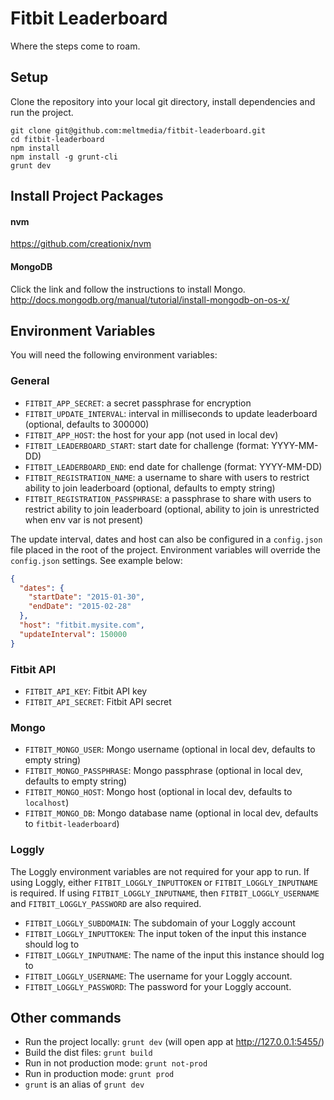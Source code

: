 # Fitbit Leaderboard

Where the steps come to roam.

## Setup

Clone the repository into your local git directory, install dependencies and run the project.

```
git clone git@github.com:meltmedia/fitbit-leaderboard.git
cd fitbit-leaderboard
npm install
npm install -g grunt-cli
grunt dev
```

## Install Project Packages
#### nvm
https://github.com/creationix/nvm

#### MongoDB
Click the link and follow the instructions to install Mongo.<br>
http://docs.mongodb.org/manual/tutorial/install-mongodb-on-os-x/

## Environment Variables

You will need the following environment variables:

### General

- `FITBIT_APP_SECRET`: a secret passphrase for encryption
- `FITBIT_UPDATE_INTERVAL`: interval in milliseconds to update leaderboard (optional, defaults to 300000)
- `FITBIT_APP_HOST`: the host for your app (not used in local dev)
- `FITBIT_LEADERBOARD_START`: start date for challenge (format: YYYY-MM-DD)
- `FITBIT_LEADERBOARD_END`: end date for challenge (format: YYYY-MM-DD)
- `FITBIT_REGISTRATION_NAME`: a username to share with users to restrict ability to join leaderboard (optional, defaults to empty string)
- `FITBIT_REGISTRATION_PASSPHRASE`: a passphrase to share with users to restrict ability to join leaderboard (optional, ability to join is unrestricted when env var is not present)

The update interval, dates and host can also be configured in a `config.json` file placed in the root of the project. Environment variables will override the `config.json` settings. See example below:

```json
{
  "dates": {
    "startDate": "2015-01-30",
    "endDate": "2015-02-28"
  },
  "host": "fitbit.mysite.com",
  "updateInterval": 150000
}
```

### Fitbit API

- `FITBIT_API_KEY`: Fitbit API key
- `FITBIT_API_SECRET`: Fitbit API secret

### Mongo

- `FITBIT_MONGO_USER`: Mongo username (optional in local dev, defaults to empty string)
- `FITBIT_MONGO_PASSPHRASE`: Mongo passphrase (optional in local dev, defaults to empty string)
- `FITBIT_MONGO_HOST`: Mongo host (optional in local dev, defaults to `localhost`)
- `FITBIT_MONGO_DB`: Mongo database name (optional in local dev, defaults to `fitbit-leaderboard`)

### Loggly

The Loggly environment variables are not required for your app to run. If using Loggly, either `FITBIT_LOGGLY_INPUTTOKEN` or `FITBIT_LOGGLY_INPUTNAME` is required. If using `FITBIT_LOGGLY_INPUTNAME`, then `FITBIT_LOGGLY_USERNAME` and `FITBIT_LOGGLY_PASSWORD` are also required.

- `FITBIT_LOGGLY_SUBDOMAIN`: The subdomain of your Loggly account
- `FITBIT_LOGGLY_INPUTTOKEN`: The input token of the input this instance should log to
- `FITBIT_LOGGLY_INPUTNAME`: The name of the input this instance should log to
- `FITBIT_LOGGLY_USERNAME`: The username for your Loggly account.
- `FITBIT_LOGGLY_PASSWORD`: The password for your Loggly account.

## Other commands

- Run the project locally: `grunt dev` (will open app at http://127.0.0.1:5455/)
- Build the dist files: `grunt build`
- Run in not production mode: `grunt not-prod`
- Run in production mode: `grunt prod`
- `grunt` is an alias of `grunt dev`
